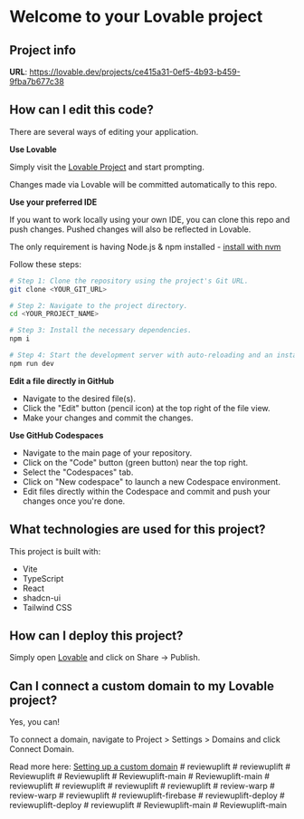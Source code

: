 # Welcome to your Lovable project

## Project info

**URL**: https://lovable.dev/projects/ce415a31-0ef5-4b93-b459-9fba7b677c38

## How can I edit this code?

There are several ways of editing your application.

**Use Lovable**

Simply visit the [Lovable Project](https://lovable.dev/projects/ce415a31-0ef5-4b93-b459-9fba7b677c38) and start prompting.

Changes made via Lovable will be committed automatically to this repo.

**Use your preferred IDE**

If you want to work locally using your own IDE, you can clone this repo and push changes. Pushed changes will also be reflected in Lovable.

The only requirement is having Node.js & npm installed - [install with nvm](https://github.com/nvm-sh/nvm#installing-and-updating)

Follow these steps:

```sh
# Step 1: Clone the repository using the project's Git URL.
git clone <YOUR_GIT_URL>

# Step 2: Navigate to the project directory.
cd <YOUR_PROJECT_NAME>

# Step 3: Install the necessary dependencies.
npm i

# Step 4: Start the development server with auto-reloading and an instant preview.
npm run dev
```

**Edit a file directly in GitHub**

- Navigate to the desired file(s).
- Click the "Edit" button (pencil icon) at the top right of the file view.
- Make your changes and commit the changes.

**Use GitHub Codespaces**

- Navigate to the main page of your repository.
- Click on the "Code" button (green button) near the top right.
- Select the "Codespaces" tab.
- Click on "New codespace" to launch a new Codespace environment.
- Edit files directly within the Codespace and commit and push your changes once you're done.

## What technologies are used for this project?

This project is built with:

- Vite
- TypeScript
- React
- shadcn-ui
- Tailwind CSS

## How can I deploy this project?

Simply open [Lovable](https://lovable.dev/projects/ce415a31-0ef5-4b93-b459-9fba7b677c38) and click on Share -> Publish.

## Can I connect a custom domain to my Lovable project?

Yes, you can!

To connect a domain, navigate to Project > Settings > Domains and click Connect Domain.

Read more here: [Setting up a custom domain](https://docs.lovable.dev/tips-tricks/custom-domain#step-by-step-guide)
#   r e v i e w u p l i f t  
 #   r e v i e w u p l i f t  
 #   R e v i e w u p l i f t  
 #   R e v i e w u p l i f t  
 #   R e v i e w u p l i f t - m a i n  
 #   R e v i e w u p l i f t - m a i n  
 #   r e v i e w u p l i f t  
 #   r e v i e w u p l i f t  
 #   r e v i e w u p l i f t  
 #   r e v i e w u p l i f t  
 #   r e v i e w - w a r p  
 #   r e v i e w - w a r p  
 #   r e v i e w u p l i f t  
 #   r e v i e w u p l i f t - f i r e b a s e  
 #   r e v i e w u p l i f t - d e p l o y  
 #   r e v i e w u p l i f t - d e p l o y  
 #   r e v i e w u p l i f t  
 #   R e v i e w u p l i f t - m a i n  
 #   R e v i e w u p l i f t - m a i n  
 
